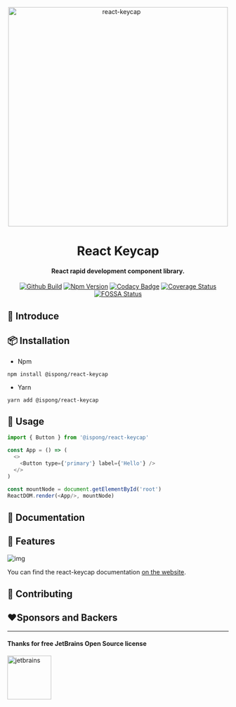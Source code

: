 <p align="center">
  <a href="https://github.com/ispong/react-keycap">
    <img alt="react-keycap" width="500" src="https://gitee.com/ispong/blog-images/raw/master/design/keycap.png">
  </a>
</p>

<h1 align="center">
    React Keycap
</h1>

<h4 align="center">
    React rapid development component library.
</h4>

<div align="center">

[![Github Build](https://github.com/ispong/react-keycap/workflows/build/badge.svg)](https://github.com/ispong/react-keycap/actions?query=workflow%3A%22build%22)
[![Npm Version](https://img.shields.io/npm/v/@ispong/react-keycap)](https://www.npmjs.com/package/@ispong/react-keycap)
[![Codacy Badge](https://app.codacy.com/project/badge/Grade/6fef88f911ab41f4af03d74ea6ea449a)](https://www.codacy.com/manual/ispong/react-keycap?utm_source=github.com&amp;utm_medium=referral&amp;utm_content=ispong/react-keycap&amp;utm_campaign=Badge_Grade)
[![Coverage Status](https://coveralls.io/repos/github/ispong/react-keycap/badge.svg?branch=main)](https://coveralls.io/github/ispong/react-keycap?branch=main)
[![FOSSA Status](https://app.fossa.com/api/projects/git%2Bgithub.com%2Fispong%2Freact-keycap.svg?type=shield)](https://app.fossa.com/projects/git%2Bgithub.com%2Fispong%2Freact-keycap?ref=badge_shield)

</div>

## 🐣 Introduce


## 📦 Installation

- Npm

```shell script
npm install @ispong/react-keycap
```

- Yarn

```shell script
yarn add @ispong/react-keycap
```

## 🔨 Usage

```javascript
import { Button } from '@ispong/react-keycap'

const App = () => (
  <>
    <Button type={'primary'} label={'Hello'} />
  </>
)

const mountNode = document.getElementById('root')
ReactDOM.render(<App/>, mountNode)
```

## 📄 Documentation


## 🌈 Features

![img](https://gitee.com/ispong/blog-images/raw/master/design/keycap-feature.png)

You can find the react-keycap documentation [on the website](https://github.com/ispong/react-keycap/wiki).


## 🤝 Contributing

## ❤️Sponsors and Backers

***

#### Thanks for free JetBrains Open Source license

<a href="https://www.jetbrains.com/?from=react-keycap" target="_blank"><img src="https://gitee.com/ispong/blog-images/raw/master/idea/jetbrains-3.png" height="100" alt="jetbrains"/></a>
